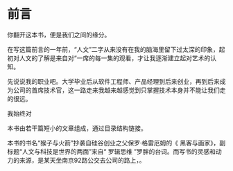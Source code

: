 # 前言

你翻开这本书，便是我们之间的缘分。

在写这篇前言的一年前，“人文”二字从来没有在我的脑海里留下过太深的印象，起初对人文的了解是来自对“一席的每一集的观看，才让我逐渐建立起对艺术的认知。

先说说我的职业吧。大学毕业后从软件工程师、产品经理到后来创业，再到后来成为公司的首席技术官，这一路走来我越来越感觉到只掌握技术本身并不能让我们走的很远。

我始终对

本书由若干篇短小的文章组成，通过目录结构链接。

本书的书名“猴子与火箭”抄袭自硅谷创业之父保罗·格雷厄姆的《 黑客与画家》，副标题“人文与科技是世界的两面”来自“ 罗辑思维 ”罗胖的台词。而写书的灵感和动力的来源，是某天坐南京92路公交去公司的路上，。

